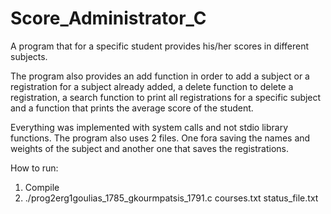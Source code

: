 # Score_Administrator_C

A program that for a specific student provides his/her scores in different subjects.

The program also provides an add function in order to add a subject or a registration for a subject already added, a delete function to delete a registration, a search function to print all registrations for a specific subject and a function that prints the average score of the student.

Everything was implemented with system calls and not stdio library functions. The program also uses 2 files. One fora saving the names and weights of the subject and another one that saves the registrations.

How to run:
1. Compile
2. ./prog2erg1goulias_1785_gkourmpatsis_1791.c courses.txt status_file.txt
